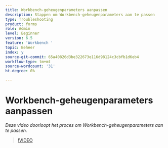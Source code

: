 ```yaml
---
title: Workbench-geheugenparameters aanpassen
description: Stappen om Workbench-geheugenparameters aan te passen
type: Troubleshooting
product: forms
role: Admin
level: Beginner
version: 6.5
feature: 'Workbench '
topic: Beheer
index: y
source-git-commit: 65a40826d3be322673e116d98124c3cbfb1d6eb4
workflow-type: tm+mt
source-wordcount: '31'
ht-degree: 0%

---
```




# Workbench-geheugenparameters aanpassen

*Deze video doorloopt het proces om Workbench-geheugenparameters aan te passen.*

>[!VIDEO](https://video.tv.adobe.com/v/335509?quality=9&learn=on)
